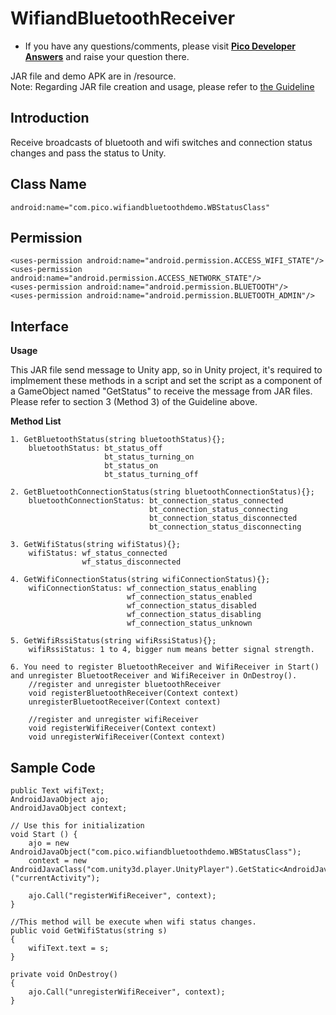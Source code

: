 # WifiandBluetoothReceiver

- If you have any questions/comments, please visit [**Pico Developer Answers**](https://devanswers.pico-interactive.com/) and raise your question there.

JAR file and demo APK are in /resource.    
Note: Regarding JAR file creation and usage, please refer to [the Guideline](http://static.appstore.picovr.com/docs/JarUnity/index.html)

## Introduction
Receive broadcasts of bluetooth and wifi switches and connection status changes and pass the status to Unity.

## Class Name
```
android:name="com.pico.wifiandbluetoothdemo.WBStatusClass"
```

## Permission
```
<uses-permission android:name="android.permission.ACCESS_WIFI_STATE"/>
<uses-permission android:name="android.permission.ACCESS_NETWORK_STATE"/>
<uses-permission android:name="android.permission.BLUETOOTH"/>
<uses-permission android:name="android.permission.BLUETOOTH_ADMIN"/>
```

## Interface
**Usage**   
    
This JAR file send message to Unity app, so in Unity project, it's required to implmement these methods in a script and set the script as a component of a GameObject named "GetStatus" to receive the message from JAR files.
Please refer to section 3 (Method 3) of the Guideline above.

**Method List** 
```   
1. GetBluetoothStatus(string bluetoothStatus){};
    bluetoothStatus: bt_status_off
                     bt_status_turning_on
                     bt_status_on
                     bt_status_turning_off

2. GetBluetoothConnectionStatus(string bluetoothConnectionStatus){};
    bluetoothConnectionStatus: bt_connection_status_connected
                               bt_connection_status_connecting
                               bt_connection_status_disconnected
                               bt_connection_status_disconnecting

3. GetWifiStatus(string wifiStatus){};
    wifiStatus: wf_status_connected
                wf_status_disconnected

4. GetWifiConnectionStatus(string wifiConnectionStatus){};
    wifiConnectionStatus: wf_connection_status_enabling
                          wf_connection_status_enabled
                          wf_connection_status_disabled
                          wf_connection_status_disabling
                          wf_connection_status_unknown

5. GetWifiRssiStatus(string wifiRssiStatus){};
    wifiRssiStatus: 1 to 4, bigger num means better signal strength.
	
6. You need to register BluetoothReceiver and WifiReceiver in Start() and unregister BluetootReceiver and WifiReceiver in OnDestroy().
	//register and unregister bluetoothReceiver
	void registerBluetoothReceiver(Context context)
	unregisterBluetootReceiver(Context context)
	
	//register and unregister wifiReceiver
	void registerWifiReceiver(Context context)
	void unregisterWifiReceiver(Context context)
```

## Sample Code
```
public Text wifiText;
AndroidJavaObject ajo;
AndroidJavaObject context;

// Use this for initialization
void Start () {
    ajo = new AndroidJavaObject("com.pico.wifiandbluetoothdemo.WBStatusClass");
    context = new AndroidJavaClass("com.unity3d.player.UnityPlayer").GetStatic<AndroidJavaObject>("currentActivity");

    ajo.Call("registerWifiReceiver", context);
}

//This method will be execute when wifi status changes.
public void GetWifiStatus(string s)
{
    wifiText.text = s;
}

private void OnDestroy()
{
    ajo.Call("unregisterWifiReceiver", context);
}
```


